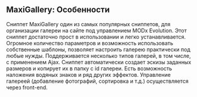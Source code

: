 
<meta http-equiv="Content-Type" content="text/html; charset=utf-8">
<h2>MaxiGallery: Особенности</h2>

<p>Сниппет <span class="text-bold">MaxiGallery</span> один из самых популярных сниппетов, для организации галереи на сайте под управлением MODx Evolution. Этот сниппет достаточно прост в использовании и легко устанавливается. Огромное количество параметров и возможность использовать собственные шаблоны, позволяет настроить галерею практически под любые нужды. Поддерживается несколько типов галерей, в том числе, с применением Ajax. Сниппет автоматически создает эскизы заданных размеров и копирует их в папку с id галереи. Есть возможность наложения водяных знаков и ряд других эффектов. Управление галереей (добавление фотографий, сортировка и т.д.) осуществляется через front-end.</p>